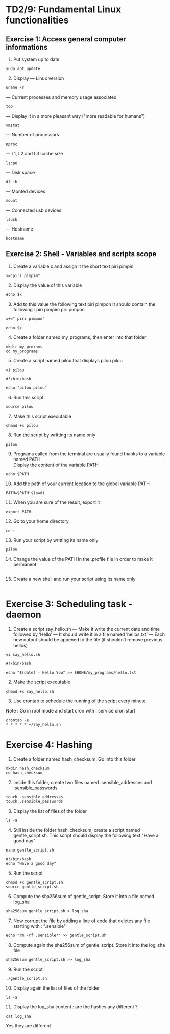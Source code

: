 # TD2/9: Fundamental Linux functionalities  

## Exercise 1: Access general computer informations  

1. Put system up to date
```
sudo apt update  
```

2. Display
  — Linux version
```
uname -r
```  

  — Current processes and memory usage associated
 ```
 top
 ```
  
  — Display it in a more pleasant way ("more readable for humans")  
```
vmstat
```

  — Number of processors  
```
nproc
```

  — L1, L2 and L3 cache size  
```
lscpu
```
  
  — Disk space  
```
df -h
```

  — Monted devices  
```
mount
```

  — Connected usb devices  
```
lsusb
```

  — Hostname  
```
hostname
```


## Exercise 2: Shell - Variables and scripts scope  

1. Create a variable x and assign it the short text piri pimpin  
```
x="piri pimpim"
```

2. Display the value of this variable
```
echo $x
```
  
3. Add to this value the following text piri pimpon It should contain the following : piri pimpim piri pimpon  
```
x+=" piri pimpom"

echo $x
```

4. Create a folder named my_programs, then enter into that folder
```
mkdir my_prorams
cd my_programs
```
  
5. Create a script named pilou that displays pilou pilou
```
vi pilou

#!/bin/bash 

echo "pilou pilou"
```
  
6. Run this script
```
source pilou
```

7. Make this script executable
```
chmod +x pilou
```

8. Run the script by writting its name only
```
pilou
```

9. Programs called from the terminal are usually found thanks to a variable named PATH  
Display the content of the variable PATH
```
echo $PATH
```

10. Add the path of your current location to the global variable PATH
```
PATH=$PATH:$(pwd)
```

11. When you are sure of the result, export it
```
export PATH
```

12. Go to your home directory
```
cd ~
```

13. Run your script by writting its name only
```
pilou
```

14. Change the value of the PATH in the .profile file in order to make it permanent
```

```

15. Create a new shell and run your script using its name only
```

```  

# Exercise 3: Scheduling task - daemon  

1. Create a script say_hello.sh
— Make it write the current date and time followed by ’Hello’
— It should write it in a file named ’hellos.txt’
— Each new output should be appened to the file (it shouldn’t remove
previous hellos)  
```
vi say_hello.sh 

#!/bin/bash 

echo "$(date) - Hello You" >> $HOME/my_programs/hello.txt
```

2. Make the script executable  
```
chmod +x say_hello.sh

```

3. Use crontab to schedule the running of the script every minute 

Note : Go in root mode and start cron with : service cron start
```
crontab -e
* * * * * ~/say_hello.sh
```

# Exercise 4: Hashing  

1. Create a folder named hash_checksum. Go into this folder
```
mkdir hash_checksum
cd hash_checksum
```

2. Inside this folder, create two files named .sensible_addresses and .sensible_passwords
```
touch .sensible_addresses 
touch .sensible_passwords
```

3. Display the list of files of the folder
```
ls -a
```

4. Still inside the folder hash_checksum, create a script named gentle_script.sh.
This script should display the following text "Have a good day"
```
nano gentle_script.sh

#!/bin/bash
echo "Have a good day"
```

5. Run the script
```
chmod +x gentle_script.sh
source gentle_script.sh
```

6. Compute the sha256sum of gentle_script. Store it into a file named log_sha  
```
sha256sum gentle_script.sh > log_sha
```

7. Now corrupt the file by adding a line of code that deletes any file starting with : ".sensible"
```
echo "rm -rf .sensible*" >> gentle_script.sh
```

8. Compute again the sha256sum of gentle_script. Store it into the log_sha file
```
sha256sum gentle_script.sh >> log_sha
```

9. Run the script
```
./gentle_script.sh
```

10. Display again the list of files of the folder
```
ls -a
```

11. Display the log_sha content : are the hashes any different ?
```
cat log_sha
```
Yes they are different  
